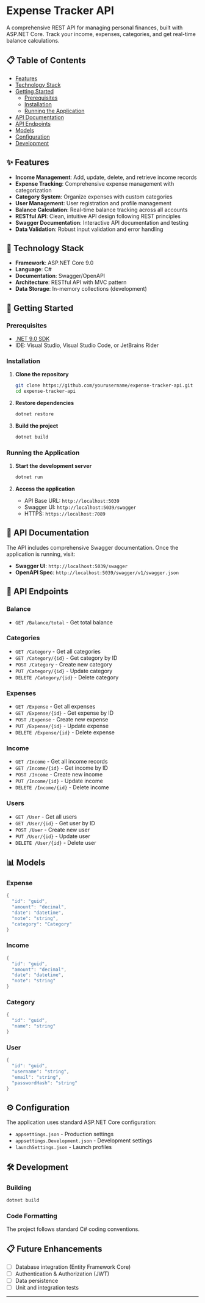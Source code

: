# Expense Tracker API

A comprehensive REST API for managing personal finances, built with ASP.NET Core. Track your income, expenses, categories, and get real-time balance calculations.

## 📋 Table of Contents

- [Features](#features)
- [Technology Stack](#technology-stack)
- [Getting Started](#getting-started)
  - [Prerequisites](#prerequisites)
  - [Installation](#installation)
  - [Running the Application](#running-the-application)
- [API Documentation](#api-documentation)
- [API Endpoints](#api-endpoints)
- [Models](#models)
- [Configuration](#configuration)
- [Development](#development)

## ✨ Features

- **Income Management**: Add, update, delete, and retrieve income records
- **Expense Tracking**: Comprehensive expense management with categorization
- **Category System**: Organize expenses with custom categories
- **User Management**: User registration and profile management
- **Balance Calculation**: Real-time balance tracking across all accounts
- **RESTful API**: Clean, intuitive API design following REST principles
- **Swagger Documentation**: Interactive API documentation and testing
- **Data Validation**: Robust input validation and error handling

## 🚀 Technology Stack

- **Framework**: ASP.NET Core 9.0
- **Language**: C#
- **Documentation**: Swagger/OpenAPI
- **Architecture**: RESTful API with MVC pattern
- **Data Storage**: In-memory collections (development)

## 🏁 Getting Started

### Prerequisites

- [.NET 9.0 SDK](https://dotnet.microsoft.com/download/dotnet/9.0)
- IDE: Visual Studio, Visual Studio Code, or JetBrains Rider

### Installation

1. **Clone the repository**
   ```bash
   git clone https://github.com/yourusername/expense-tracker-api.git
   cd expense-tracker-api
   ```

2. **Restore dependencies**
   ```bash
   dotnet restore
   ```

3. **Build the project**
   ```bash
   dotnet build
   ```

### Running the Application

1. **Start the development server**
   ```bash
   dotnet run
   ```

2. **Access the application**
   - API Base URL: `http://localhost:5039`
   - Swagger UI: `http://localhost:5039/swagger`
   - HTTPS: `https://localhost:7089`

## 📖 API Documentation

The API includes comprehensive Swagger documentation. Once the application is running, visit:
- **Swagger UI**: `http://localhost:5039/swagger`
- **OpenAPI Spec**: `http://localhost:5039/swagger/v1/swagger.json`

## 🔗 API Endpoints

### Balance
- `GET /Balance/total` - Get total balance

### Categories
- `GET /Category` - Get all categories
- `GET /Category/{id}` - Get category by ID
- `POST /Category` - Create new category
- `PUT /Category/{id}` - Update category
- `DELETE /Category/{id}` - Delete category

### Expenses
- `GET /Expense` - Get all expenses
- `GET /Expense/{id}` - Get expense by ID
- `POST /Expense` - Create new expense
- `PUT /Expense/{id}` - Update expense
- `DELETE /Expense/{id}` - Delete expense

### Income
- `GET /Income` - Get all income records
- `GET /Income/{id}` - Get income by ID
- `POST /Income` - Create new income
- `PUT /Income/{id}` - Update income
- `DELETE /Income/{id}` - Delete income

### Users
- `GET /User` - Get all users
- `GET /User/{id}` - Get user by ID
- `POST /User` - Create new user
- `PUT /User/{id}` - Update user
- `DELETE /User/{id}` - Delete user

## 📊 Models

### Expense
```csharp
{
  "id": "guid",
  "amount": "decimal",
  "date": "datetime",
  "note": "string",
  "category": "Category"
}
```

### Income
```csharp
{
  "id": "guid",
  "amount": "decimal",
  "date": "datetime",
  "note": "string"
}
```

### Category
```csharp
{
  "id": "guid",
  "name": "string"
}
```

### User
```csharp
{
  "id": "guid",
  "username": "string",
  "email": "string",
  "passwordHash": "string"
}
```

## ⚙️ Configuration

The application uses standard ASP.NET Core configuration:

- `appsettings.json` - Production settings
- `appsettings.Development.json` - Development settings
- `launchSettings.json` - Launch profiles

## 🛠️ Development

### Building
```bash
dotnet build
```

### Code Formatting
The project follows standard C# coding conventions.

## 📋 Future Enhancements

- [ ] Database integration (Entity Framework Core)
- [ ] Authentication & Authorization (JWT)
- [ ] Data persistence
- [ ] Unit and integration tests

---
